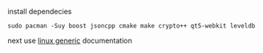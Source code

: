 
install dependecies

```
sudo pacman -Suy boost jsoncpp cmake make crypto++ qt5-webkit leveldb
```


next use [linux generic](linux_generic.md) documentation
